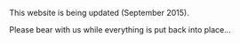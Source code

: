 
This website is being updated (September 2015).

Please bear with us while everything is put back into place...

